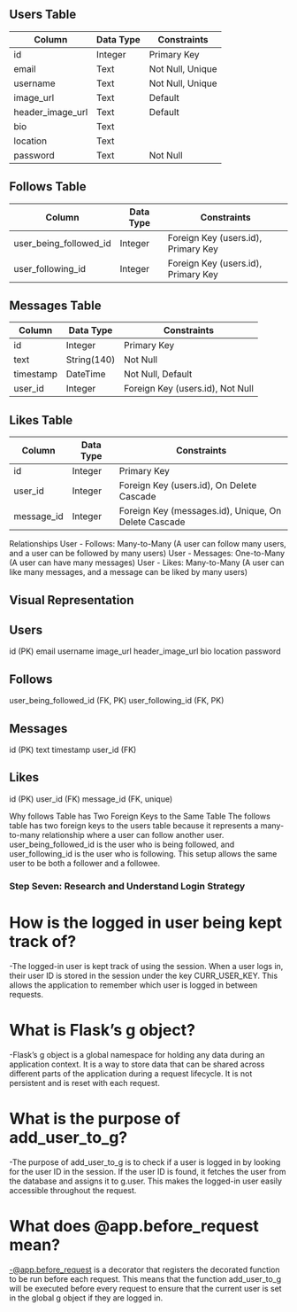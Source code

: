 ## Users Table

| Column           | Data Type | Constraints              |
|------------------|-----------|--------------------------|
| id               | Integer   | Primary Key              |
| email            | Text      | Not Null, Unique         |
| username         | Text      | Not Null, Unique         |
| image_url        | Text      | Default                  |
| header_image_url | Text      | Default                  |
| bio              | Text      |                          |
| location         | Text      |                          |
| password         | Text      | Not Null                 |

## Follows Table

| Column                    | Data Type | Constraints                         |
|---------------------------|-----------|-------------------------------------|
| user_being_followed_id    | Integer   | Foreign Key (users.id), Primary Key |
| user_following_id         | Integer   | Foreign Key (users.id), Primary Key |

## Messages Table

| Column    | Data Type   | Constraints                          |
|-----------|-------------|--------------------------------------|
| id        | Integer     | Primary Key                          |
| text      | String(140) | Not Null                             |
| timestamp | DateTime    | Not Null, Default                    |
| user_id   | Integer     | Foreign Key (users.id), Not Null     |

## Likes Table

| Column     | Data Type | Constraints                                   |
|------------|-----------|-----------------------------------------------|
| id         | Integer   | Primary Key                                   |
| user_id    | Integer   | Foreign Key (users.id), On Delete Cascade     |
| message_id | Integer   | Foreign Key (messages.id), Unique, On Delete Cascade |


Relationships
User - Follows: Many-to-Many (A user can follow many users, and a user can be followed by many users)
User - Messages: One-to-Many (A user can have many messages)
User - Likes: Many-to-Many (A user can like many messages, and a message can be liked by many users)

## Visual Representation 

Users
-------------------
id (PK)
email
username
image_url
header_image_url
bio
location
password

Follows
-------------------
user_being_followed_id (FK, PK)
user_following_id (FK, PK)

Messages
-------------------
id (PK)
text
timestamp
user_id (FK)

Likes
-------------------
id (PK)
user_id (FK)
message_id (FK, unique)


Why follows Table has Two Foreign Keys to the Same Table
The follows table has two foreign keys to the users table because it represents a many-to-many relationship where a user can follow another user. user_being_followed_id is the user who is being followed, and user_following_id is the user who is following. This setup allows the same user to be both a follower and a followee.


### Step Seven: Research and Understand Login Strategy

# How is the logged in user being kept track of?
-The logged-in user is kept track of using the session. When a user logs in, their user ID is stored in the session under the key CURR_USER_KEY. This allows the application to remember which user is logged in between requests.

# What is Flask’s g object?
-Flask’s g object is a global namespace for holding any data during an application context. It is a way to store data that can be shared across different parts of the application during a request lifecycle. It is not persistent and is reset with each request.

# What is the purpose of add_user_to_g?
-The purpose of add_user_to_g is to check if a user is logged in by looking for the user ID in the session. If the user ID is found, it fetches the user from the database and assigns it to g.user. This makes the logged-in user easily accessible throughout the request.

# What does @app.before_request mean?
-@app.before_request is a decorator that registers the decorated function to be run before each request. This means that the function add_user_to_g will be executed before every request to ensure that the current user is set in the global g object if they are logged in.